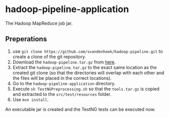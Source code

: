 # hadoop-pipeline-application
The Hadoop MapReduce job jar.

## Preperations
1. use `git clone https://github.com/svandenhoek/hadoop-pipeline.git` to create a clone of the git repository.
2. Download the `hadoop-pipeline.tar.gz` from [here](https://molgenis26.target.rug.nl/downloads/hadoop/).
3. Extract the `hadoop-pipeline.tar.gz` to the exact same location as the created git clone (so that the directories will overlap with each other and the files will be placed in the correct locations).
4. Go to the  `hadoop-pipeline-application` directory.
5. Execute `sh TestNGPreprocessing.sh` so that the `tools.tar.gz` is copied and extracted to the `src/test/resources` folder.
6. Use `mvn install`.

An executable jar is created and the TestNG tests can be executed now.
